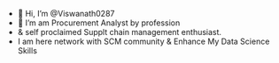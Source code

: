 - 👋 Hi, I’m @Viswanath0287
- 👀 I’m am Procurement Analyst by profession
- & self proclaimed Supplt chain management enthusiast.
- I am here network with SCM community & Enhance My Data Science Skills  

<!---
Viswanath0287/Viswanath0287 is a ✨ special ✨ repository because its `README.md` (this file) appears on your GitHub profile.
You can click the Preview link to take a look at your changes.
--->
